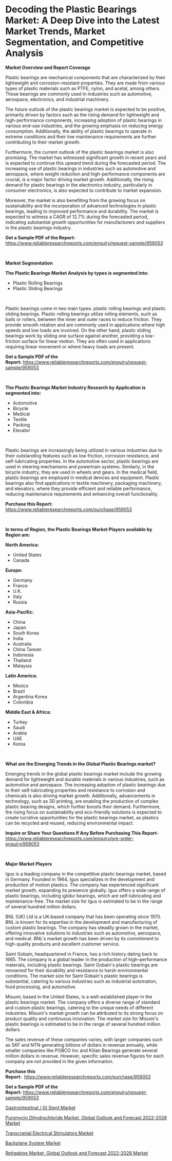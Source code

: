 <p><h1>Decoding the Plastic Bearings Market: A Deep Dive into the Latest Market Trends, Market Segmentation, and Competitive Analysis</h1></p><p><strong>Market Overview and Report Coverage</strong></p>
<p><p>Plastic bearings are mechanical components that are characterized by their lightweight and corrosion-resistant properties. They are made from various types of plastic materials such as PTFE, nylon, and acetal, among others. These bearings are commonly used in industries such as automotive, aerospace, electronics, and industrial machinery.</p><p>The future outlook of the plastic bearings market is expected to be positive, primarily driven by factors such as the rising demand for lightweight and high-performance components, increasing adoption of plastic bearings in various end-use industries, and the growing emphasis on reducing energy consumption. Additionally, the ability of plastic bearings to operate in extreme conditions and their low maintenance requirements are further contributing to their market growth.</p><p>Furthermore, the current outlook of the plastic bearings market is also promising. The market has witnessed significant growth in recent years and is expected to continue this upward trend during the forecasted period. The increasing use of plastic bearings in industries such as automotive and aerospace, where weight reduction and high-performance components are crucial, is a major factor driving market growth. Additionally, the rising demand for plastic bearings in the electronics industry, particularly in consumer electronics, is also expected to contribute to market expansion.</p><p>Moreover, the market is also benefiting from the growing focus on sustainability and the incorporation of advanced technologies in plastic bearings, leading to improved performance and durability. The market is expected to witness a CAGR of 12.7% during the forecasted period, indicating substantial growth opportunities for manufacturers and suppliers in the plastic bearings industry.</p></p>
<p><strong>Get a Sample PDF of the Report:</strong> <a href="https://www.reliableresearchreports.com/enquiry/request-sample/959053">https://www.reliableresearchreports.com/enquiry/request-sample/959053</a></p>
<p>&nbsp;</p>
<p><strong>Market Segmentation</strong></p>
<p><strong>The Plastic Bearings Market Analysis by types is segmented into:</strong></p>
<p><ul><li>Plastic Rolling Bearings</li><li>Plastic Sliding Bearings</li></ul></p>
<p>&nbsp;</p>
<p><p>Plastic bearings come in two main types: plastic rolling bearings and plastic sliding bearings. Plastic rolling bearings utilize rolling elements, such as balls or rollers, between the inner and outer races to reduce friction. They provide smooth rotation and are commonly used in applications where high speeds and low loads are involved. On the other hand, plastic sliding bearings work by sliding one surface against another, providing a low-friction surface for linear motion. They are often used in applications requiring linear movement or where heavy loads are present.</p></p>
<p><strong>Get a Sample PDF of the Report:</strong>&nbsp;<a href="https://www.reliableresearchreports.com/enquiry/request-sample/959053">https://www.reliableresearchreports.com/enquiry/request-sample/959053</a></p>
<p>&nbsp;</p>
<p><strong>The Plastic Bearings Market Industry Research by Application is segmented into:</strong></p>
<p><ul><li>Automotive</li><li>Bicycle</li><li>Medical</li><li>Textile</li><li>Packing</li><li>Elevator</li></ul></p>
<p>&nbsp;</p>
<p><p>Plastic bearings are increasingly being utilized in various industries due to their outstanding features such as low friction, corrosion resistance, and self-lubricating properties. In the automotive sector, plastic bearings are used in steering mechanisms and powertrain systems. Similarly, in the bicycle industry, they are used in wheels and gears. In the medical field, plastic bearings are employed in medical devices and equipment. Plastic bearings also find applications in textile machinery, packaging machinery, and elevators, where they provide efficient and reliable performance, reducing maintenance requirements and enhancing overall functionality.</p></p>
<p><strong>Purchase this Report:</strong>&nbsp; <a href="https://www.reliableresearchreports.com/purchase/959053">https://www.reliableresearchreports.com/purchase/959053</a></p>
<p>&nbsp;</p>
<p><strong>In terms of Region, the Plastic Bearings Market Players available by Region are:</strong></p>
<p>
    <p> <strong> North America: </strong>
        <ul>
            <li>United States</li>
            <li>Canada</li>
        </ul>
        </p> 
    <p> <strong> Europe: </strong>
        <ul>
            <li>Germany</li>
            <li>France</li>
            <li>U.K.</li>
            <li>Italy</li>
            <li>Russia</li>
        </ul>
        </p> 
    <p> <strong> Asia-Pacific: </strong>
        <ul>
            <li>China</li>
            <li>Japan</li>
            <li>South Korea</li>
            <li>India</li>
            <li>Australia</li>
            <li>China Taiwan</li>
            <li>Indonesia</li>
            <li>Thailand</li>
            <li>Malaysia</li>
        </ul>
        </p> 
    <p> <strong> Latin America: </strong>
        <ul>
            <li>Mexico</li>
            <li>Brazil</li>
            <li>Argentina Korea</li>
            <li>Colombia</li>
        </ul>
        </p> 
    <p> <strong> Middle East & Africa: </strong>
        <ul>
            <li>Turkey</li>
            <li>Saudi</li>
            <li>Arabia</li>
            <li>UAE</li>
            <li>Korea</li>
        </ul>
    </p>
    </p>
<p>&nbsp;</p>
<p><strong>What are the Emerging Trends in the Global Plastic Bearings market?</strong></p>
<p><p>Emerging trends in the global plastic bearings market include the growing demand for lightweight and durable materials in various industries, such as automotive and aerospace. The increasing adoption of plastic bearings due to their self-lubricating properties and resistance to corrosion and chemicals is also driving market growth. Additionally, advancements in technology, such as 3D printing, are enabling the production of complex plastic bearing designs, which further boosts their demand. Furthermore, the rising focus on sustainability and eco-friendly solutions is expected to create lucrative opportunities for the plastic bearings market, as plastics can be recycled and reused, reducing environmental impact.</p></p>
<p><strong>Inquire or Share Your Questions If Any Before Purchasing This Report</strong>- <a href="https://www.reliableresearchreports.com/enquiry/pre-order-enquiry/959053">https://www.reliableresearchreports.com/enquiry/pre-order-enquiry/959053</a></p>
<p>&nbsp;</p>
<p><strong>Major Market Players</strong></p>
<p><p>Igus is a leading company in the competitive plastic bearings market, based in Germany. Founded in 1964, Igus specializes in the development and production of motion plastics. The company has experienced significant market growth, expanding its presence globally. Igus offers a wide range of plastic bearings, including iglidur bearings, which are self-lubricating and maintenance-free. The market size for Igus is estimated to be in the range of several hundred million dollars.</p><p>BNL (UK) Ltd is a UK-based company that has been operating since 1970. BNL is known for its expertise in the development and manufacturing of custom plastic bearings. The company has steadily grown in the market, offering innovative solutions to industries such as automotive, aerospace, and medical. BNL's market growth has been driven by its commitment to high-quality products and excellent customer service.</p><p>Saint Gobain, headquartered in France, has a rich history dating back to 1665. The company is a global leader in the production of high-performance materials, including plastic bearings. Saint Gobain's plastic bearings are renowned for their durability and resistance to harsh environmental conditions. The market size for Saint Gobain's plastic bearings is substantial, catering to various industries such as industrial automation, food processing, and automotive.</p><p>Misumi, based in the United States, is a well-established player in the plastic bearings market. The company offers a diverse range of standard and custom plastic bearings, catering to the unique needs of different industries. Misumi's market growth can be attributed to its strong focus on product quality and continuous innovation. The market size for Misumi's plastic bearings is estimated to be in the range of several hundred million dollars.</p><p>The sales revenue of these companies varies, with larger companies such as SKF and NTN generating billions of dollars in revenue annually, while smaller companies like POBCO Inc and Kilian Bearings generate several million dollars in revenue. However, specific sales revenue figures for each company are not provided in the given information.</p></p>
<p><strong>Purchase this Report:</strong>&nbsp;&nbsp;<a href="https://www.reliableresearchreports.com/purchase/959053">https://www.reliableresearchreports.com/purchase/959053</a></p>
<p></p>
<p><strong>Get a Sample PDF of the Report:</strong>&nbsp;<a href="https://www.reliableresearchreports.com/enquiry/request-sample/959053">https://www.reliableresearchreports.com/enquiry/request-sample/959053</a></p>
<p><p><a href="https://medium.com/@cruzdamore75/gastrointestinal-gi-stent-market-size-growth-forecast-2023-2030-d5a4860ead90">Gastrointestinal / GI Stent Market</a></p><p><a href="https://issuu.com/reportprime-2/docs/puromycin-dihydrochloride-market-global-outlook-an?fr=xKAE9_zU1NQ">Puromycin Dihydrochloride Market, Global Outlook and Forecast 2022-2028 Market</a></p><p><a href="https://medium.com/@germanwolff65/transcranial-electrical-stimulators-market-size-growth-forecast-2023-2030-9d8dbdbe24e9">Transcranial Electrical Stimulators Market</a></p><p><a href="https://www.reportprime.com/backplane-system-r2186">Backplane System Market</a></p><p><a href="https://issuu.com/reportprime-2/docs/retigabine-market-global-outlook-and-forecast-2022?fr=xKAE9_zU1NQ">Retigabine Market, Global Outlook and Forecast 2022-2028 Market</a></p></p>
